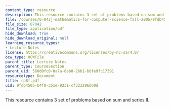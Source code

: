 ```yaml
---
content_type: resource
description: This resource contains 3 set of problems based on sum and series II.
file: /courses/6-042j-mathematics-for-computer-science-fall-2005/9fdb4505b4f0351e9231cf323296bb0d_cp8f.pdf
file_size: 87042
file_type: application/pdf
hide_download: true
hide_download_original: null
learning_resource_types:
- Lecture Notes
license: https://creativecommons.org/licenses/by-nc-sa/4.0/
ocw_type: OCWFile
parent_title: Lecture Notes
parent_type: CourseSection
parent_uid: 560d0fc0-0a7a-0ab0-26b1-b8fe9fc17391
resourcetype: Document
title: cp8f.pdf
uid: 9fdb4505-b4f0-351e-9231-cf323296bb0d
---
```

This resource contains 3 set of problems based on sum and series II.
